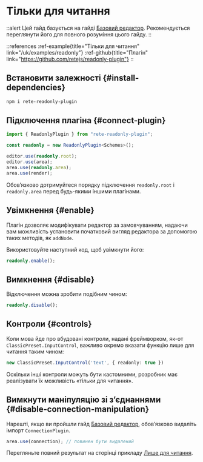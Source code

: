 # Тільки для читання

::alert
Цей гайд базується на гайді [Базовий редактор](/uk/docs/guides/basic). Рекомендується переглянути його для повного розуміння цього гайду.
::

::references
:ref-example{title="Тільки для читання" link="/uk/examples/readonly"}
:ref-github{title="Плагін" link="https://github.com/retejs/readonly-plugin"}
::

## Встановити залежності {#install-dependencies}

```bash
npm i rete-readonly-plugin
```

## Підключення плагіна {#connect-plugin}

```ts
import { ReadonlyPlugin } from "rete-readonly-plugin";

const readonly = new ReadonlyPlugin<Schemes>();

editor.use(readonly.root);
editor.use(area);
area.use(readonly.area);
area.use(render);
```

Обов’язково дотримуйтеся порядку підключення `readonly.root` і `readonly.area` перед будь-якими іншими плагінами.

## Увімкнення {#enable}

Плагін дозволяє модифікувати редактор за замовчуванням, надаючи вам можливість установити початковий вигляд редактора за допомогою таких методів, як `addNode`.

Використовуйте наступний код, щоб увімкнути його:

```ts
readonly.enable();
```

## Вимкнення {#disable}

Відключення можна зробити подібним чином:

```ts
readonly.disable();
```

## Контроли {#controls}

Коли мова йде про вбудовані контроли, надані фреймворком, як-от `ClassicPreset.InputControl`, важливо окремо вказати функцію лише для читання таким чином:

```ts
new ClassicPreset.InputControl('text', { readonly: true })
```

Оскільки інші контроли можуть бути кастомними, розробник має реалізувати їх можливість «тільки для читання».

## Вимкнути маніпуляцію зі з’єднаннями {#disable-connection-manipulation}

Нарешті, якщо ви пройшли гайд [Базовий редактор](/uk/docs/guides/basic), обов’язково видаліть імпорт `ConnectionPlugin`.

```ts
area.use(connection); // повинен бути видалений
```

Перегляньте повний результат на сторінці прикладу [Лише для читання](/uk/examples/readonly).
